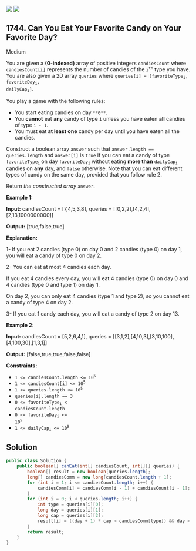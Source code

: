 [![](https://img.shields.io/github/stars/javadev/LeetCode-in-Java?label=Stars&style=flat-square)](https://github.com/javadev/LeetCode-in-Java)
[![](https://img.shields.io/github/forks/javadev/LeetCode-in-Java?label=Fork%20me%20on%20GitHub%20&style=flat-square)](https://github.com/javadev/LeetCode-in-Java/fork)

## 1744\. Can You Eat Your Favorite Candy on Your Favorite Day?

Medium

You are given a **(0-indexed)** array of positive integers `candiesCount` where `candiesCount[i]` represents the number of candies of the <code>i<sup>th</sup></code> type you have. You are also given a 2D array `queries` where <code>queries[i] = [favoriteType<sub>i</sub>, favoriteDay<sub>i</sub>, dailyCap<sub>i</sub>]</code>.

You play a game with the following rules:

*   You start eating candies on day `**0**`.
*   You **cannot** eat **any** candy of type `i` unless you have eaten **all** candies of type `i - 1`.
*   You must eat **at least** **one** candy per day until you have eaten all the candies.

Construct a boolean array `answer` such that `answer.length == queries.length` and `answer[i]` is `true` if you can eat a candy of type <code>favoriteType<sub>i</sub></code> on day <code>favoriteDay<sub>i</sub></code> without eating **more than** <code>dailyCap<sub>i</sub></code> candies on **any** day, and `false` otherwise. Note that you can eat different types of candy on the same day, provided that you follow rule 2.

Return _the constructed array_ `answer`.

**Example 1:**

**Input:** candiesCount = [7,4,5,3,8], queries = \[\[0,2,2],[4,2,4],[2,13,1000000000]]

**Output:** [true,false,true]

**Explanation:** 

1- If you eat 2 candies (type 0) on day 0 and 2 candies (type 0) on day 1, you will eat a candy of type 0 on day 2. 

2- You can eat at most 4 candies each day. 

If you eat 4 candies every day, you will eat 4 candies (type 0) on day 0 and 4 candies (type 0 and type 1) on day 1. 

On day 2, you can only eat 4 candies (type 1 and type 2), so you cannot eat a candy of type 4 on day 2. 

3- If you eat 1 candy each day, you will eat a candy of type 2 on day 13.

**Example 2:**

**Input:** candiesCount = [5,2,6,4,1], queries = \[\[3,1,2],[4,10,3],[3,10,100],[4,100,30],[1,3,1]]

**Output:** [false,true,true,false,false]

**Constraints:**

*   <code>1 <= candiesCount.length <= 10<sup>5</sup></code>
*   <code>1 <= candiesCount[i] <= 10<sup>5</sup></code>
*   <code>1 <= queries.length <= 10<sup>5</sup></code>
*   `queries[i].length == 3`
*   <code>0 <= favoriteType<sub>i</sub> < candiesCount.length</code>
*   <code>0 <= favoriteDay<sub>i</sub> <= 10<sup>9</sup></code>
*   <code>1 <= dailyCap<sub>i</sub> <= 10<sup>9</sup></code>

## Solution

```java
public class Solution {
    public boolean[] canEat(int[] candiesCount, int[][] queries) {
        boolean[] result = new boolean[queries.length];
        long[] candiesComm = new long[candiesCount.length + 1];
        for (int i = 1; i <= candiesCount.length; i++) {
            candiesComm[i] = candiesComm[i - 1] + candiesCount[i - 1];
        }
        for (int i = 0; i < queries.length; i++) {
            int type = queries[i][0];
            long day = queries[i][1];
            long cap = queries[i][2];
            result[i] = ((day + 1) * cap > candiesComm[type]) && day < candiesComm[type + 1];
        }
        return result;
    }
}
```